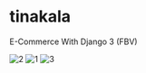 # tinakala
E-Commerce With Django 3 (FBV)

![2](https://user-images.githubusercontent.com/63559233/126030983-eeb0f1d7-bfef-4349-bdf1-2db468ef42db.PNG)
![1](https://user-images.githubusercontent.com/63559233/126030980-f9baeb42-7ba9-46d8-8a51-751a02e84204.PNG)
![3](https://user-images.githubusercontent.com/63559233/126030986-336809e8-a4e2-4c40-a08f-4176654d1e84.PNG)
